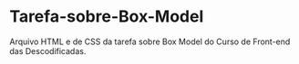 # Tarefa-sobre-Box-Model
Arquivo HTML e de CSS da tarefa sobre Box Model do Curso de Front-end das Descodificadas.
